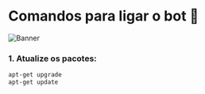 # Comandos para ligar o bot 🤖

![Banner](./banner.png)

### 1. Atualize os pacotes:

```bash
apt-get upgrade
apt-get update

